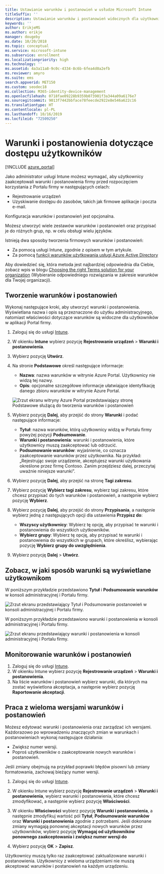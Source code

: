 ```yaml
---
title: Ustawianie warunków i postanowień w usłudze Microsoft Intune
titleSuffix: ''
description: Ustawianie warunków i postanowień widocznych dla użytkowników w aplikacji Portal firmy dla usługi Intune.
keywords: ''
author: ErikjeMS
ms.author: erikje
manager: dougeby
ms.date: 10/20/2018
ms.topic: conceptual
ms.service: microsoft-intune
ms.subservice: enrollment
ms.localizationpriority: high
ms.technology: ''
ms.assetid: 4a3a11a8-9c0c-4334-8c6b-6fea4d0a2efb
ms.reviewer: amyro
ms.suite: ems
search.appverid: MET150
ms.custom: seodec18
ms.collection: M365-identity-device-management
ms.openlocfilehash: 0718fae09228b9359b073901f3a344a09a6176e7
ms.sourcegitcommit: 9013f7442bbface78feecde2922e8e546a622c16
ms.translationtype: HT
ms.contentlocale: pl-PL
ms.lasthandoff: 10/16/2019
ms.locfileid: "72509250"
---
```

# <a name="terms-and-conditions-for-user-access"></a>Warunki i postanowienia dotyczące dostępu użytkowników

[!INCLUDE [azure_portal](../includes/azure_portal.md)]

Jako administrator usługi Intune możesz wymagać, aby użytkownicy zaakceptowali warunki i postanowienia firmy przed rozpoczęciem korzystania z Portalu firmy w następujących celach:
- Rejestrowanie urządzeń
- Uzyskiwanie dostępu do zasobów, takich jak firmowe aplikacje i poczta e-mail.

Konfiguracja warunków i postanowień jest opcjonalna.

Możesz utworzyć wiele zestawów warunków i postanowień oraz przypisać je do różnych grup, np. w celu obsługi wielu języków.

Istnieją dwa sposoby tworzenia firmowych warunków i postanowień:
- Za pomocą usługi Intune, zgodnie z opisem w tym artykule.
- Za pomocą [funkcji warunków użytkowania usługi Azure Active Directory](https://docs.microsoft.com/azure/active-directory/governance/active-directory-tou)

Aby dowiedzieć się, która metoda jest najbardziej odpowiednia dla Ciebie, zobacz wpis w blogu [Choosing the right Terms solution for your organization](https://go.microsoft.com/fwlink/?linkid=2010506&clcid=0x409) (Wybieranie odpowiedniego rozwiązania w zakresie warunków dla Twojej organizacji). 

## <a name="create-terms-and-conditions"></a>Tworzenie warunków i postanowień
Wykonaj następujące kroki, aby utworzyć warunki i postanowienia. Wyświetlana nazwa i opis są przeznaczone do użytku administracyjnego, natomiast właściwości dotyczące warunków są widoczne dla użytkowników w aplikacji Portal firmy.

1. Zaloguj się do usługi [Intune](https://go.microsoft.com/fwlink/?linkid=2090973).
2. W okienku **Intune** wybierz pozycję **Rejestrowanie urządzeń** > **Warunki i postanowienia**.
3. Wybierz pozycję **Utwórz**.
4. Na stronie **Podstawowe** określ następujące informacje:

   - **Nazwa**: nazwa warunków w witrynie Azure Portal. Użytkownicy nie widzą tej nazwy.
   - **Opis**: opcjonalne szczegółowe informacje ułatwiające identyfikację danego zbioru warunków w witrynie Azure Portal.

    ![Zrzut ekranu witryny Azure Portal przedstawiający stronę Podstawowe służącą do tworzenia warunków i postanowień](./media/terms-and-conditions-create/terms-basics-page.png)

5. Wybierz pozycję **Dalej**, aby przejść do strony **Warunki** i podać następujące informacje:

   - **Tytuł**: nazwa warunków, którą użytkownicy widzą w Portalu firmy powyżej pozycji **Podsumowanie**.
   - **Warunki i postanowienia**: warunki i postanowienia, które użytkownicy muszą zaakceptować lub odrzucić.
   - **Podsumowanie warunków**: wyjaśnienie, co oznacza zaakceptowanie warunków przez użytkownika. Na przykład: „Rejestrując swoje urządzenie, akceptujesz warunki użytkowania określone przez firmę Contoso. Zanim przejdziesz dalej, przeczytaj uważnie niniejsze warunki”.

6. Wybierz pozycję **Dalej**, aby przejść na stronę **Tagi zakresu**.

7. Wybierz pozycję **Wybierz tagi zakresu**, wybierz tagi zakresu, które chcesz przypisać do tych warunków i postanowień, a następnie wybierz pozycję **Wybierz**. 

8. Wybierz pozycję **Dalej**, aby przejść do strony **Przypisania**, a następnie wybierz jedną z następujących opcji dla ustawienia **Przypisz do**:
    - **Wszyscy użytkownicy**: Wybierz tę opcję, aby przypisać te warunki i postanowienia do wszystkich użytkowników.
    - **Wybierz grupy**: Wybierz tę opcję, aby przypisać te warunki i postanowienia do wszystkich w grupach, które określisz, wybierając pozycję **Wybierz grupy do uwzględnienia**.

9. Wybierz pozycję **Dalej** > **Utwórz**.

## <a name="see-how-terms-are-displayed-to-your-users"></a>Zobacz, w jaki sposób warunki są wyświetlane użytkownikom
W poniższym przykładzie przedstawiono **Tytuł** i **Podsumowanie warunków** w konsoli administracyjnej i Portalu firmy.

![Zrzut ekranu przedstawiający Tytuł i Podsumowanie postanowień w konsoli administracyjnej i Portalu firmy.](./media/terms-and-conditions-create/terms-summary-terms.png)

W poniższym przykładzie przedstawiono warunki i postanowienia w konsoli administracyjnej i Portalu firmy.

![Zrzut ekranu przedstawiający warunki i postanowienia w konsoli administracyjnej i Portalu firmy.](./media/terms-and-conditions-create/terms-properties-terms.png)


## <a name="monitor-terms-and-conditions"></a>Monitorowanie warunków i postanowień

1. Zaloguj się do usługi [Intune](https://go.microsoft.com/fwlink/?linkid=2090973). 
1. W okienku Intune wybierz pozycję **Rejestrowanie urządzeń** > **Warunki i postanowienia**.
2. Na liście warunków i postanowień wybierz warunki, dla których ma zostać wyświetlona akceptacja, a następnie wybierz pozycję **Raportowanie akceptacji**.

## <a name="work-with-multiple-versions-of-terms-and-conditions"></a>Praca z wieloma wersjami warunków i postanowień
Możesz edytować warunki i postanowienia oraz zarządzać ich wersjami. Każdorazowo po wprowadzeniu znaczących zmian w warunkach i postanowieniach wykonaj następujące działania:
- Zwiększ numer wersji.
- Poproś użytkowników o zaakceptowanie nowych warunków i postanowień.

Jeśli zmiany obejmują na przykład poprawki błędów pisowni lub zmiany formatowania, zachowaj bieżący numer wersji.

1. Zaloguj się do usługi [Intune](https://go.microsoft.com/fwlink/?linkid=2090973).

2. W okienku Intune wybierz pozycję **Rejestrowanie urządzeń** > **Warunki i postanowienia**, wybierz warunki i postanowienia, które chcesz zmodyfikować, a następnie wybierz pozycję **Właściwości**.

4. W okienku **Właściwości** wybierz pozycję **Warunki i postanowienia**, a następnie zmodyfikuj wartość pól **Tytuł**, **Podsumowanie warunków** oraz **Warunki i postanowienia** zgodnie z potrzebami. Jeśli dokonane zmiany wymagają ponownej akceptacji nowych warunków przez użytkowników, wybierz pozycję **Wymagaj od użytkowników ponownego zaakceptowania i zwiększ numer wersji do**

4. Wybierz pozycję **OK** > **Zapisz**.

Użytkownicy muszą tylko raz zaakceptować zaktualizowane warunki i postanowienia. Użytkownicy z wieloma urządzeniami nie muszą akceptować warunków i postanowień na każdym urządzeniu.
